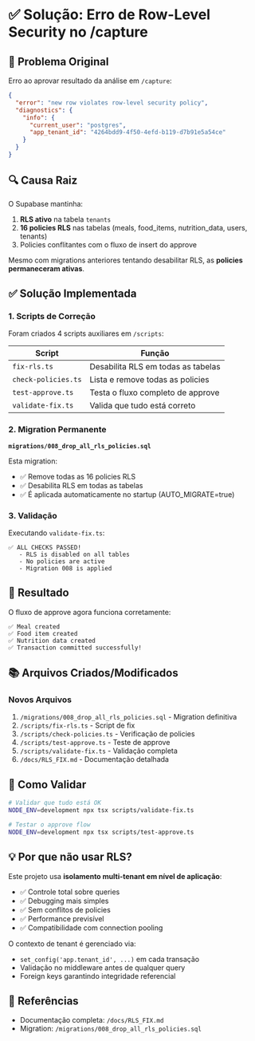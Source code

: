 # ✅ Solução: Erro de Row-Level Security no /capture

## 🐛 Problema Original

Erro ao aprovar resultado da análise em `/capture`:

```json
{
  "error": "new row violates row-level security policy",
  "diagnostics": {
    "info": {
      "current_user": "postgres",
      "app_tenant_id": "4264bdd9-4f50-4efd-b119-d7b91e5a54ce"
    }
  }
}
```

## 🔍 Causa Raiz

O Supabase mantinha:
1. **RLS ativo** na tabela `tenants`
2. **16 policies RLS** nas tabelas (meals, food_items, nutrition_data, users, tenants)
3. Policies conflitantes com o fluxo de insert do approve

Mesmo com migrations anteriores tentando desabilitar RLS, as **policies permaneceram ativas**.

## ✅ Solução Implementada

### 1. Scripts de Correção

Foram criados 4 scripts auxiliares em `/scripts`:

| Script | Função |
|--------|--------|
| `fix-rls.ts` | Desabilita RLS em todas as tabelas |
| `check-policies.ts` | Lista e remove todas as policies |
| `test-approve.ts` | Testa o fluxo completo de approve |
| `validate-fix.ts` | Valida que tudo está correto |

### 2. Migration Permanente

**`migrations/008_drop_all_rls_policies.sql`**

Esta migration:
- ✅ Remove todas as 16 policies RLS
- ✅ Desabilita RLS em todas as tabelas
- ✅ É aplicada automaticamente no startup (AUTO_MIGRATE=true)

### 3. Validação

Executando `validate-fix.ts`:

```
✅ ALL CHECKS PASSED!
   - RLS is disabled on all tables
   - No policies are active
   - Migration 008 is applied
```

## 🎯 Resultado

O fluxo de approve agora funciona corretamente:

```
✅ Meal created
✅ Food item created
✅ Nutrition data created
✅ Transaction committed successfully!
```

## 📚 Arquivos Criados/Modificados

### Novos Arquivos

1. `/migrations/008_drop_all_rls_policies.sql` - Migration definitiva
2. `/scripts/fix-rls.ts` - Script de fix
3. `/scripts/check-policies.ts` - Verificação de policies
4. `/scripts/test-approve.ts` - Teste de approve
5. `/scripts/validate-fix.ts` - Validação completa
6. `/docs/RLS_FIX.md` - Documentação detalhada

## 🚀 Como Validar

```bash
# Validar que tudo está OK
NODE_ENV=development npx tsx scripts/validate-fix.ts

# Testar o approve flow
NODE_ENV=development npx tsx scripts/test-approve.ts
```

## 💡 Por que não usar RLS?

Este projeto usa **isolamento multi-tenant em nível de aplicação**:

- ✅ Controle total sobre queries
- ✅ Debugging mais simples
- ✅ Sem conflitos de policies
- ✅ Performance previsível
- ✅ Compatibilidade com connection pooling

O contexto de tenant é gerenciado via:
- `set_config('app.tenant_id', ...)` em cada transação
- Validação no middleware antes de qualquer query
- Foreign keys garantindo integridade referencial

## 📖 Referências

- Documentação completa: `/docs/RLS_FIX.md`
- Migration: `/migrations/008_drop_all_rls_policies.sql`
